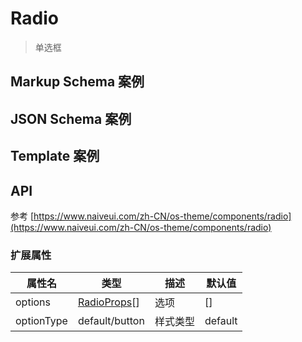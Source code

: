 # Radio

> 单选框

## Markup Schema 案例

<dumi-previewer demoPath="guide/radio/markup-schema" />

## JSON Schema 案例

<dumi-previewer demoPath="guide/radio/json-schema" />

## Template 案例

<dumi-previewer demoPath="guide/radio/template" />

## API

参考 [https://www.naiveui.com/zh-CN/os-theme/components/radio](https://www.naiveui.com/zh-CN/os-theme/components/radio)

### 扩展属性

| 属性名     | 类型                                                                                             | 描述     | 默认值  |
| ---------- | ------------------------------------------------------------------------------------------------ | -------- | ------- |
| options    | [RadioProps](https://www.naiveui.com/zh-CN/os-theme/components/radio#radio-%E5%B1%9E%E6%80%A7)[] | 选项     | []      |
| optionType | default/button                                                                                   | 样式类型 | default |
